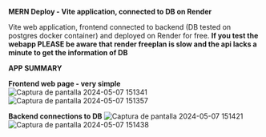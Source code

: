 **MERN Deploy - Vite application, connected to DB on Render**

Vite web application, frontend connected to backend (DB tested on postgres docker container) and deployed on Render for free.
**If you test the webapp PLEASE be aware that render freeplan is slow and the api lacks a minute to get the information of DB**

**APP SUMMARY**

**Frontend web page - very simple**
![Captura de pantalla 2024-05-07 151341](https://github.com/WuKiruru/Test-MERN-Deploy/assets/107038229/51266959-b3e3-4320-8bf3-9137647e5580)
![Captura de pantalla 2024-05-07 151357](https://github.com/WuKiruru/Test-MERN-Deploy/assets/107038229/77b37ed4-9fb8-4778-9a0b-65e8f47038b7)

**Backend connections to DB**
![Captura de pantalla 2024-05-07 151421](https://github.com/WuKiruru/Test-MERN-Deploy/assets/107038229/f7cf2412-a27c-415d-b27d-12ef145300f4)
![Captura de pantalla 2024-05-07 151438](https://github.com/WuKiruru/Test-MERN-Deploy/assets/107038229/03a03add-388d-4d50-924f-6431b0df5c7c)

